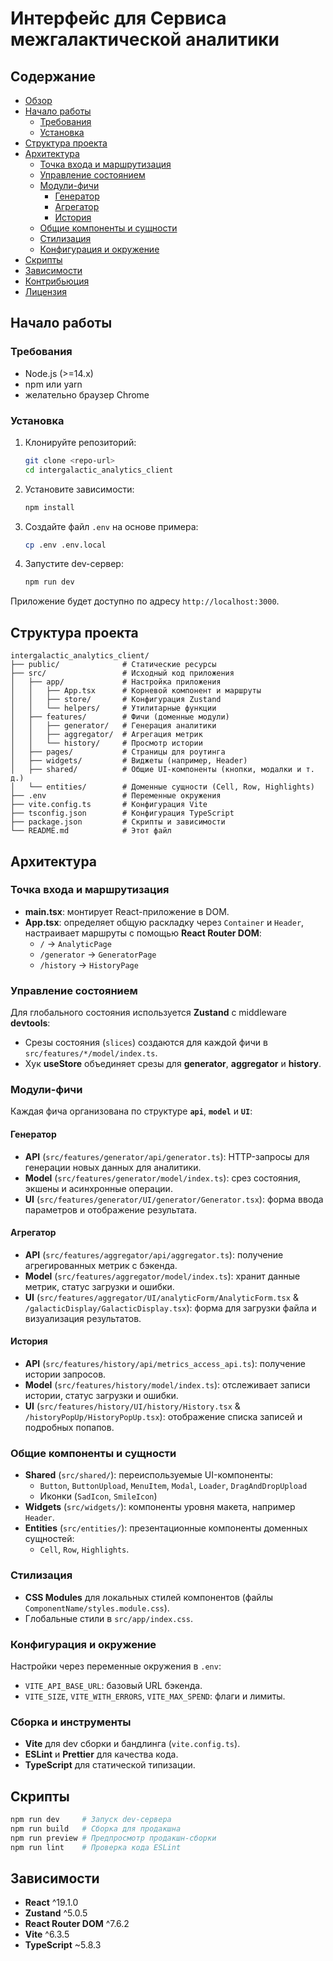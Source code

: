 # Интерфейс для Сервиса межгалактической аналитики

## Содержание

- [Обзор](#обзор)
- [Начало работы](#начало-работы)
  - [Требования](#требования)
  - [Установка](#установка)
- [Структура проекта](#структура-проекта)
- [Архитектура](#архитектура)
  - [Точка входа и маршрутизация](#точка-входа-и-маршрутизация)
  - [Управление состоянием](#управление-состоянием)
  - [Модули-фичи](#модули-фичи)
    - [Генератор](#генератор)
    - [Агрегатор](#агрегатор)
    - [История](#история)
  - [Общие компоненты и сущности](#общие-компоненты-и-сущности)
  - [Стилизация](#стилизация)
  - [Конфигурация и окружение](#конфигурация-и-окружение)
- [Скрипты](#скрипты)
- [Зависимости](#зависимости)
- [Контрибьюция](#контрибьюция)
- [Лицензия](#лицензия)

## Начало работы

### Требования

- Node.js (>=14.x)
- npm или yarn
- желательно браузер Chrome

### Установка

1. Клонируйте репозиторий:
   ```bash
   git clone <repo-url>
   cd intergalactic_analytics_client
   ```
2. Установите зависимости:
   ```bash
   npm install
   ```
3. Создайте файл `.env` на основе примера:
   ```bash
   cp .env .env.local
   ```
4. Запустите dev-сервер:
   ```bash
   npm run dev
   ```

Приложение будет доступно по адресу `http://localhost:3000`.

## Структура проекта

```
intergalactic_analytics_client/
├── public/              # Статические ресурсы
├── src/                 # Исходный код приложения
│   ├── app/             # Настройка приложения
│   │   ├── App.tsx      # Корневой компонент и маршруты
│   │   ├── store/       # Конфигурация Zustand
│   │   └── helpers/     # Утилитарные функции
│   ├── features/        # Фичи (доменные модули)
│   │   ├── generator/   # Генерация аналитики
│   │   ├── aggregator/  # Агрегация метрик
│   │   └── history/     # Просмотр истории
│   ├── pages/           # Страницы для роутинга
│   ├── widgets/         # Виджеты (например, Header)
│   ├── shared/          # Общие UI-компоненты (кнопки, модалки и т. д.)
│   └── entities/        # Доменные сущности (Cell, Row, Highlights)
├── .env                 # Переменные окружения
├── vite.config.ts       # Конфигурация Vite
├── tsconfig.json        # Конфигурация TypeScript
├── package.json         # Скрипты и зависимости
└── README.md            # Этот файл
```

## Архитектура

### Точка входа и маршрутизация

- **main.tsx**: монтирует React-приложение в DOM.
- **App.tsx**: определяет общую раскладку через `Container` и `Header`, настраивает маршруты с помощью **React Router DOM**:
  - `/` → `AnalyticPage`
  - `/generator` → `GeneratorPage`
  - `/history` → `HistoryPage`

### Управление состоянием

Для глобального состояния используется **Zustand** с middleware **devtools**:

- Срезы состояния (`slices`) создаются для каждой фичи в `src/features/*/model/index.ts`.
- Хук **useStore** объединяет срезы для **generator**, **aggregator** и **history**.

### Модули-фичи

Каждая фича организована по структуре **`api`**, **`model`** и **`UI`**:

#### Генератор

- **API** (`src/features/generator/api/generator.ts`): HTTP-запросы для генерации новых данных для аналитики.
- **Model** (`src/features/generator/model/index.ts`): срез состояния, экшены и асинхронные операции.
- **UI** (`src/features/generator/UI/generator/Generator.tsx`): форма ввода параметров и отображение результата.

#### Агрегатор

- **API** (`src/features/aggregator/api/aggregator.ts`): получение агрегированных метрик с бэкенда.
- **Model** (`src/features/aggregator/model/index.ts`): хранит данные метрик, статус загрузки и ошибки.
- **UI** (`src/features/aggregator/UI/analyticForm/AnalyticForm.tsx` & `/galacticDisplay/GalacticDisplay.tsx`): форма для загрузки файла и визуализация результатов.

#### История

- **API** (`src/features/history/api/metrics_access_api.ts`): получение истории запросов.
- **Model** (`src/features/history/model/index.ts`): отслеживает записи истории, статус загрузки и ошибки.
- **UI** (`src/features/history/UI/history/History.tsx` & `/historyPopUp/HistoryPopUp.tsx`): отображение списка записей и подробных попапов.

### Общие компоненты и сущности

- **Shared** (`src/shared/`): переиспользуемые UI-компоненты:
  - `Button`, `ButtonUpload`, `MenuItem`, `Modal`, `Loader`, `DragAndDropUpload`
  - Иконки (`SadIcon`, `SmileIcon`)
- **Widgets** (`src/widgets/`): компоненты уровня макета, например `Header`.
- **Entities** (`src/entities/`): презентационные компоненты доменных сущностей:
  - `Cell`, `Row`, `Highlights`.

### Стилизация

- **CSS Modules** для локальных стилей компонентов (файлы `ComponentName/styles.module.css`).
- Глобальные стили в `src/app/index.css`.

### Конфигурация и окружение

Настройки через переменные окружения в `.env`:

- `VITE_API_BASE_URL`: базовый URL бэкенда.
- `VITE_SIZE`, `VITE_WITH_ERRORS`, `VITE_MAX_SPEND`: флаги и лимиты.

### Сборка и инструменты

- **Vite** для dev сборки и бандлинга (`vite.config.ts`).
- **ESLint** и **Prettier** для качества кода.
- **TypeScript** для статической типизации.

## Скрипты

```bash
npm run dev     # Запуск dev-сервера
npm run build   # Сборка для продакшна
npm run preview # Предпросмотр продакшн-сборки
npm run lint    # Проверка кода ESLint
```

## Зависимости

- **React** ^19.1.0
- **Zustand** ^5.0.5
- **React Router DOM** ^7.6.2
- **Vite** ^6.3.5
- **TypeScript** ~5.8.3






